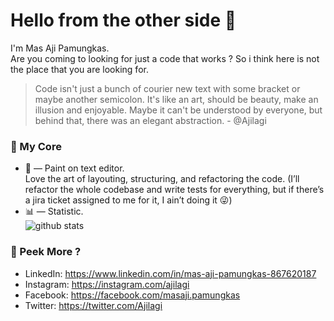 # Hello from the other side 👋 
 I'm Mas Aji Pamungkas.<br>
 Are you coming to looking for just a code that works ? So i think here is not the place that you are looking for. <br>

 > Code isn't just a bunch of courier new text with some bracket or maybe another semicolon. It's like an art, should be beauty, make an illusion and enjoyable. Maybe it can't be understood by everyone, but behind that, there was an elegant abstraction. - @Ajilagi

 ### 🔶 My Core
- 🎨 &mdash; Paint on text editor. <br>
 Love the art of layouting, structuring, and refactoring the code. (I’ll refactor the whole codebase and write tests for everything, but if there’s a jira ticket assigned to me for it, I ain’t doing it 😜)
- 📊 &mdash; Statistic. <br> 
 ![github stats](https://github-readme-stats.vercel.app/api?username=Ajilagi&show_icons=true)
  
### 👀 Peek More ? 
- LinkedIn: https://www.linkedin.com/in/mas-aji-pamungkas-867620187
- Instagram: https://instagram.com/ajilagi
- Facebook: https://facebook.com/masaji.pamungkas
- Twitter: https://twitter.com/Ajilagi
